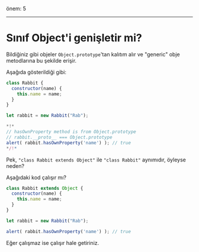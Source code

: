 önem: 5

---

# Sınıf Object'i genişletir mi?

Bildiğiniz gibi objeler `Object.prototype`'tan kalıtım alır ve "generic" obje metodlarına bu şekilde erişir.

Aşağıda gösterildiği gibi:

```js run
class Rabbit {
  constructor(name) {
    this.name = name;
  }
}

let rabbit = new Rabbit("Rab");

*!*
// hasOwnProperty method is from Object.prototype
// rabbit.__proto__ === Object.prototype
alert( rabbit.hasOwnProperty('name') ); // true
*/!*
```
Pek, `"class Rabbit extends Object"` ile `"class Rabbit"` aynımıdır, öyleyse neden?

Aşağıdaki kod çalışır mı?

```js
class Rabbit extends Object {
  constructor(name) {
    this.name = name;
  }
}

let rabbit = new Rabbit("Rab");

alert( rabbit.hasOwnProperty('name') ); // true
```
Eğer çalışmaz ise çalışır hale getiriniz.
